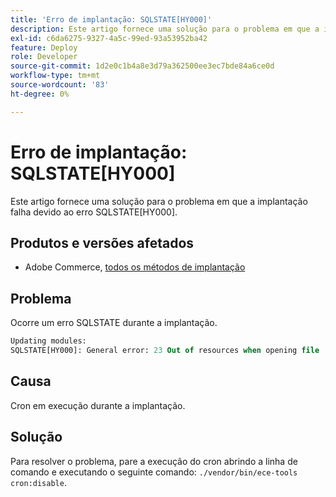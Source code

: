 ```yaml
---
title: 'Erro de implantação: SQLSTATE[HY000]'
description: Este artigo fornece uma solução para o problema em que a implantação falha devido ao erro SQLSTATE[HY000].
exl-id: c6da6275-9327-4a5c-99ed-93a53952ba42
feature: Deploy
role: Developer
source-git-commit: 1d2e0c1b4a8e3d79a362500ee3ec7bde84a6ce0d
workflow-type: tm+mt
source-wordcount: '83'
ht-degree: 0%

---
```


# Erro de implantação: SQLSTATE[HY000]

Este artigo fornece uma solução para o problema em que a implantação falha devido ao erro SQLSTATE[HY000].

## Produtos e versões afetados

* Adobe Commerce, [todos os métodos de implantação](https://magento.com/sites/default/files/magento-software-lifecycle-policy.pdf)

## Problema

Ocorre um erro SQLSTATE durante a implantação.

```sql
Updating modules:
SQLSTATE[HY000]: General error: 23 Out of resources when opening file '/tmp/#sql_565c_0.MAD' (Errcode: 24 "Too many open files"),
```

## Causa

Cron em execução durante a implantação.

## Solução

Para resolver o problema, pare a execução do cron abrindo a linha de comando e executando o seguinte comando:
`./vendor/bin/ece-tools cron:disable`.
